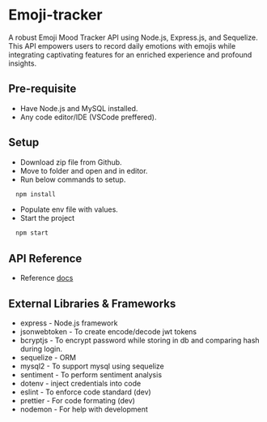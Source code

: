 # Emoji-tracker

A robust Emoji Mood Tracker API using Node.js, Express.js, and Sequelize. This API empowers users to record daily emotions with emojis while integrating captivating features for an enriched experience and profound insights.

## Pre-requisite

- Have Node.js and MySQL installed.
- Any code editor/IDE (VSCode preffered).

## Setup

- Download zip file from Github.
- Move to folder and open and in editor.
- Run below commands to setup.

```bash
  npm install
```

- Populate env file with values.
- Start the project

```bash
  npm start
```

## API Reference

- Reference [docs](https://documenter.getpostman.com/view/29682712/2s9YC4TXYN#fc11a0ac-478e-4d20-9894-611b335aab13)

## External Libraries & Frameworks

- express - Node.js framework
- jsonwebtoken - To create encode/decode jwt tokens
- bcryptjs - To encrypt password while storing in db and comparing hash during login.
- sequelize - ORM
- mysql2 - To support mysql using sequelize
- sentiment - To perform sentiment analysis
- dotenv - inject credentials into code
- eslint - To enforce code standard (dev)
- prettier - For code formating (dev)
- nodemon - For help with development
